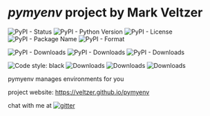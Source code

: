 
# *pymyenv* project by Mark Veltzer

![PyPI - Status](https://img.shields.io/pypi/status/pymyenv)
![PyPI - Python Version](https://img.shields.io/pypi/pyversions/pymyenv)
![PyPI - License](https://img.shields.io/pypi/l/pymyenv)
![PyPI - Package Name](https://img.shields.io/pypi/v/pymyenv)
![PyPI - Format](https://img.shields.io/pypi/format/pymyenv)

![PyPI - Downloads](https://img.shields.io/pypi/dd/pymyenv)
![PyPI - Downloads](https://img.shields.io/pypi/dw/pymyenv)
![PyPI - Downloads](https://img.shields.io/pypi/dm/pymyenv)

![Code style: black](https://img.shields.io/badge/code%20style-black-000000.svg)
![Downloads](https://pepy.tech/badge/pymyenv)
![Downloads](https://pepy.tech/badge/pymyenv/month)
![Downloads](https://pepy.tech/badge/pymyenv/week)



pymyenv manages environments for you

project website: <https://veltzer.github.io/pymyenv>

chat with me at [![gitter](https://badges.gitter.im/Join%20Chat.svg)](https://gitter.im/veltzer/mark.veltzer)


